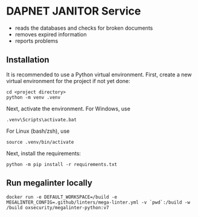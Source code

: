 # DAPNET JANITOR Service

- reads the databases and checks for broken documents
- removes expired information
- reports problems

## Installation

It is recommended to use a Python virtual environment. First, create a new virtual environment for the project if not yet done:

    cd <project directory>
    python -m venv .venv

Next, activate the environment. For Windows, use

    .venv\Scripts\activate.bat

For Linux (bash/zsh), use

    source .venv/bin/activate


Next, install the requirements:

    python -m pip install -r requirements.txt

## Run megalinter locally

    docker run -e DEFAULT_WORKSPACE=/build -e MEGALINTER_CONFIG=.github/linters/mega-linter.yml -v `pwd`:/build -w /build oxsecurity/megalinter-python:v7
